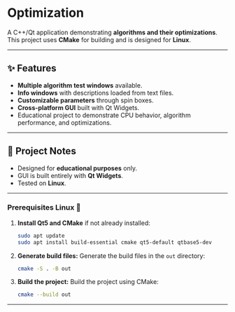 # Optimization

A C++/Qt application demonstrating **algorithms and their optimizations**. This project uses **CMake** for building and is designed for **Linux**.

***

## ✨ Features

- **Multiple algorithm test windows** available.  
- **Info windows** with descriptions loaded from text files.  
- **Customizable parameters** through spin boxes.  
- **Cross-platform GUI** built with Qt Widgets.  
- Educational project to demonstrate CPU behavior, algorithm performance, and optimizations.

***

## 📝 Project Notes

- Designed for **educational purposes** only.  
- GUI is built entirely with **Qt Widgets**.  
- Tested on **Linux**.  

***

### Prerequisites Linux 🐧

1. **Install Qt5 and CMake** if not already installed:
    ```bash
    sudo apt update
    sudo apt install build-essential cmake qt5-default qtbase5-dev
    ```

2.  **Generate build files:** Generate the build files in the `out` directory:
    ```bash
    cmake -S . -B out
    ```

3.  **Build the project:** Build the project using CMake:
    ```bash
    cmake --build out
    ```

***
